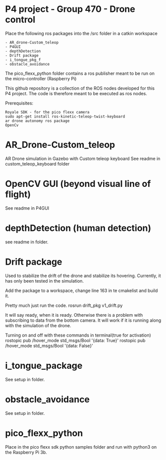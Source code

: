 # P4 project - Group 470 - Drone control

Place the following ros packages into the /src folder in a catkin workspace

    - AR_drone-Custom_teleop
    - P4GUI
    - depthDetection
    - Drift package
    - i_tongue_pkg_f
    - obstacle_avoidance
    
The pico_flexx_python folder contains a ros publisher meant to be run on the micro-controller (Raspberry Pi)

This github repository is a collection of the ROS nodes developed for this P4 project. The code is therefore meant to be executed as ros nodes.

Prerequisites:
    
    Royale SDK - for the pico flexx camera
    sudo apt-get install ros-kinetic-teleop-twist-keyboard
    ar drone autonomy ros package
    OpenCv
    

# AR_Drone-Custom_teleop

AR Drone simulation in Gazebo with Custom teleop keyboard
See readme in custom_teleop_keyboard folder


# OpenCV GUI (beyond visual line of flight)

See readme in P4GUI

# depthDetection (human detection)

see readme in folder.

# Drift package
Used to stabilize the drift of the drone and stabilize its hovering. Currently, it has only been tested in the simulation.

Add the package to a workspace, change line 163 in te cmakelist and build it.

Pretty much just run the code.
rosrun drift_pkg v1_drift.py

It will say ready, when it is ready. Otherwise there is a problem with subscribing to data from the bottom camera.
It will work if it is running along with the simulation of the drone.

Turning on and off with these commands in terminal(true for activation)
rostopic pub /hover_mode std_msgs/Bool '{data: True}'
rostopic pub /hover_mode std_msgs/Bool '{data: False}'

# i_tongue_package

See setup in folder.

# obstacle_avoidance

See setup in folder.

# pico_flexx_python

Place in the pico flexx sdk python samples folder and run with python3 on the Raspberry Pi 3b.
